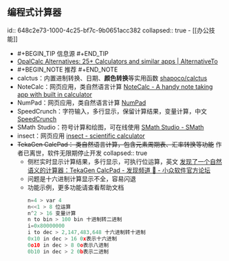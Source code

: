 ## 编程式计算器
id:: 648c2e73-1000-4c25-bf7c-9b0651acc382
collapsed:: true
	- [[办公技能]]
- #+BEGIN_TIP
  信息源
  #+END_TIP
- [OpalCalc Alternatives: 25+ Calculators and similar apps | AlternativeTo](https://alternativeto.net/software/opalcalc/)
- #+BEGIN_NOTE
  推荐
  #+END_NOTE
- calctus：内置进制转换、日期、**颜色转换**等实用函数 [shapoco/calctus](https://github.com/shapoco/calctus)
- NoteCalc：网页应用，类自然语言计算 [NoteCalc - A handy note taking app with built in calculator](https://bbodi.github.io/notecalc3/)
- NumPad：网页应用，类自然语言计算 [NumPad](https://numpad.io/)
- SpeedCrunch：字符输入，多行显示，保留计算结果，变量计算，中文 [SpeedCrunch](https://heldercorreia.bitbucket.io/speedcrunch/)
- SMath Studio：符号计算和绘图，可在线使用 [SMath Studio - SMath](https://en.smath.com/view/SMathStudio/summary)
- insect：网页应用 [insect - scientific calculator](https://insect.sh/)
- ~~TekaGen CalcPad： 类自然语言计算，包含元素周期表、汇率转换等功能~~ 作者已离世，软件无限期停止开发
  collapsed:: true
	- 侧栏实时显示计算结果，多行显示，可执行位运算，英文 [发现了一个自然语义的计算器：TekaGen CalcPad - 发现频道 🔎 - 小众软件官方论坛](https://meta.appinn.net/t/topic/16843/7)
	- 问题是十六进制计算显示不全，容易闪退
	- 功能示例，更多功能请查看帮助文档
	  ``` C
	  n=4 > var 4
	  n<<1 > 8 位运算
	  n^2 > 16 变量计算
	  n to bin > 100 bin 十进制转二进制
	  i=0x80000000
	  i to dec > 2,147,483,648 十六进制转十进制
	  0x10 in dec > 16 0x表示十六进制
	  0o10 in dec > 8 0o表示八进制
	  0b10 in dec > 2 0b表示二进制
	  ```
